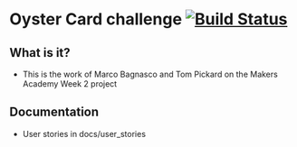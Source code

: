 
 
#					Oyster Card challenge    [![Build Status](https://travis-ci.org/MarcoCode/oystercard.svg?branch=day-4)](https://travis-ci.org/MarcoCode/oystercard)



What is it?
----------

* This is the work of Marco Bagnasco and Tom Pickard on the Makers Academy Week 2 project


Documentation
-------------

* User stories in docs/user_stories


